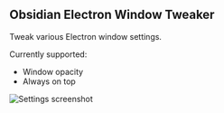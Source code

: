 ## Obsidian Electron Window Tweaker

Tweak various Electron window settings.

Currently supported:
- Window opacity
- Always on top

<img src="https://raw.githubusercontent.com/mgmeyers/obsidian-electron-window-tweaker/main/Screenshot.png" alt="Settings screenshot">